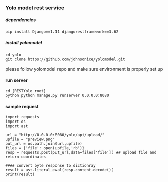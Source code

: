 ### Yolo model rest service 

##### dependencies
```
pip install Django==1.11 djangorestframework==3.62
```

##### install yolomodel 
```
cd yolo
git clone https://github.com/johnsonice/yolomodel.git
```
please follow yolomodel repo and make sure environment is properly set up 

#### run server 
```
cd [RESTYolo root]
python python manage.py runserver 0.0.0.0:8080
```

#### sample request 
```
import requests
import os
import ast

url = "http://0.0.0.0:8080/yolo/api/upload/"
upfile = "preview.png"
put_url = os.path.join(url,upfile)
files = {'file': open(upfile,'rb')}
resp = requests.post(put_url,data=files['file']) ## upload file and return coordinates

#### convert byte response to dictionray 
result = ast.literal_eval(resp.content.decode())
print(result)
```
